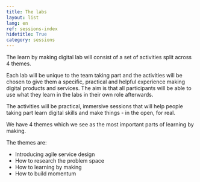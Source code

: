 ```yaml
---
title: The labs
layout: list
lang: en
ref: sessions-index
hidetitle: True
category: sessions 
---
```


The learn by making digital lab will consist of a set of activities split across 4 themes.

Each lab will be unique to the team taking part and the activities will be chosen to give them a specific, practical and helpful experience making digital products and services. The aim is that all participants will be able to use what they learn in the labs in their own role afterwards.

The activities will be practical, immersive sessions that will help people taking part learn digital skills and make things - in the open, for real.

We have 4 themes which we see as the most important parts of learning by making.

The themes are:

* Introducing agile service design
* How to research the problem space
* How to learning by making
* How to build momentum
